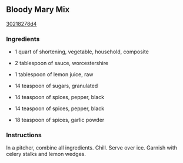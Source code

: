 ## Bloody Mary Mix

[30218278d4](http://www.food.com/recipe/bloody-mary-mix-65903)

### Ingredients

 - 1 quart of shortening, vegetable, household, composite

 - 2 tablespoon of sauce, worcestershire

 - 1 tablespoon of lemon juice, raw

 - 14 teaspoon of sugars, granulated

 - 14 teaspoon of spices, pepper, black

 - 14 teaspoon of spices, pepper, black

 - 18 teaspoon of spices, garlic powder

### Instructions

In a pitcher, combine all ingredients. Chill. Serve over ice. Garnish with celery stalks and lemon wedges.